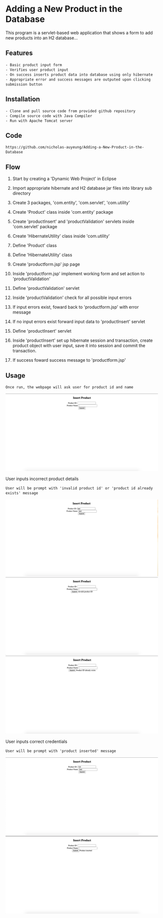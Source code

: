 # Adding a New Product in the Database

This program is a servlet-based web application that shows a form to add new products into an H2 database...

## Features

	- Basic product input form
	- Verifies user product input
	- On success inserts product data into database using only hibernate
	- Appropriate error and success messages are outputed upon clicking submission button

## Installation

	- Clone and pull source code from provided github repository
	- Compile source code with Java Compiler
	- Run with Apache Tomcat server

## Code

	https://github.com/nicholas-auyeung/Adding-a-New-Product-in-the-Database

## Flow

1. Start by creating a 'Dynamic Web Project' in Eclipse

2. Import appropriate hibernate and H2 database jar files into library sub directory

3. Create 3 packages, 'com.entity', 'com.servlet', 'com.utility'

4. Create 'Product' class inside 'com.entity' package

5. Create 'productInsert' and 'productValidation' servlets inside 'com.servlet' package

6. Create 'HibernateUtility' class inside 'com.utility'

7. Define 'Product' class

8. Define 'HibernateUtility' class

9. Create 'productform.jsp' jsp page

10. Inside 'productform.jsp' implement working form and set action to 'productValidation'

11. Define 'productValidation' servlet

12. Inside 'productValidation' check for all possible input errors

13. If input errors exist, foward back to 'productform.jsp' with error message

14. If no input errors exist forward input data to 'productInsert' servlet

15. Define 'productInsert' servlet

16. Inside 'productInsert' set up hibernate session and transaction, create product object with user input, save it into session and commit the transaction.

17. If success foward success message to 'productform.jsp'

## Usage

	Once run, the webpage will ask user for product id and name
![](screenshots/insertproduct.png)

User inputs incorrect product details
	
	User will be prompt with 'invalid product id' or 'product id already exists' message 
![](screenshots/invalidproductinput.png)
![](screenshots/invalidproductIDmsg.png)
![](screenshots/productexists.png)

User inputs correct credentials
	
	User will be prompt with 'product inserted' message
![](screenshots/inputtest.png)
![](screenshots/productinserted.png)

